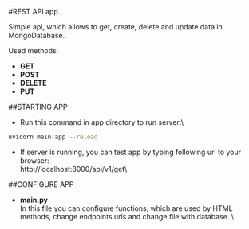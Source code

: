 #REST API app

Simple api, which allows to get, create, delete and update data in MongoDatabase.

Used methods:

- **GET**
- **POST**
- **DELETE**
- **PUT**


##STARTING APP

- Run this command in app directory to run server:\
```bash
uvicorn main:app --reload
```
- If server is running, you can test app by typing following url to your browser:\
http://localhost:8000/api/v1/get\

##CONFIGURE APP
- **main.py**\
In this file you can configure functions, which are used by HTML methods, change endpoints urls and change file with database. \

